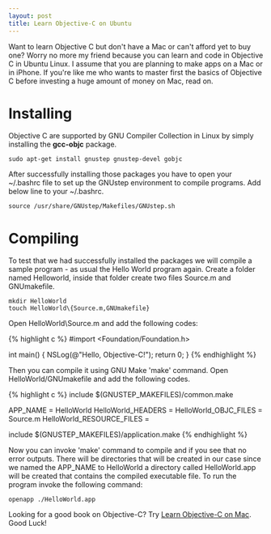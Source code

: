 ```yaml
---
layout: post
title: Learn Objective-C on Ubuntu 
---
```


Want to learn Objective C but don't have a Mac or can't afford yet to buy one? Worry no more my friend because you can learn and code in Objective C in Ubuntu Linux. I assume that you are planning to make apps on a Mac or in iPhone. If you're like me who wants to master first the basics of Objective C before investing a huge amount of money on Mac, read on.

Installing
===========

Objective C are supported by GNU Compiler Collection in Linux by simply installing the **gcc-objc** package. 

    sudo apt-get install gnustep gnustep-devel gobjc

After successfully installing those packages you have to open your ~/.bashrc file to set up the GNUstep environment to compile programs. Add below line to your ~/.bashrc.

    source /usr/share/GNUstep/Makefiles/GNUstep.sh

Compiling
===========

To test that we had successfully installed the packages we will compile a sample program - as usual the Hello World program again. Create a folder named Helloworld, inside that folder create two files Source.m and GNUmakefile.

    mkdir HelloWorld
    touch HelloWorld\{Source.m,GNUmakefile}

Open HelloWorld\Source.m and add the following codes:

{% highlight c %}
#import <Foundation/Foundation.h>

int main()
{
  NSLog(@"Hello, Objective-C!");
  return 0;
}
{% endhighlight %}

Then you can compile it using GNU Make 'make' command. Open HelloWorld/GNUmakefile and add the following codes.

{% highlight c %}
include $(GNUSTEP_MAKEFILES)/common.make
 
APP_NAME = HelloWorld 
HelloWorld_HEADERS =
HelloWorld_OBJC_FILES = Source.m
HelloWorld_RESOURCE_FILES =
 
include $(GNUSTEP_MAKEFILES)/application.make
{% endhighlight %}

Now you can invoke 'make' command to compile and if you see that no error outputs. There will be directories that will be created in our case since we named the APP_NAME to HelloWorld a directory called HelloWorld.app will be created that contains the compiled executable  file. To run the program invoke the following command:

    openapp ./HelloWorld.app

Looking for a good book on Objective-C? Try [Learn Objective-C on Mac](http://amzn.to/KXRdcw). Good Luck!
